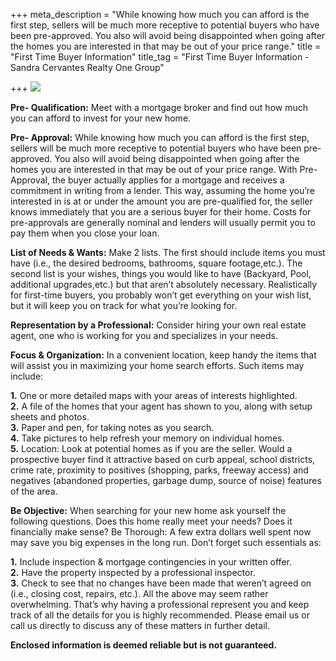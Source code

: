 +++
meta_description = "While knowing how much you can afford is the first step, sellers will be much more receptive to potential buyers who have been pre-approved. You also will avoid being disappointed when going after the homes you are interested in that may be out of your price range."
title = "First Time Buyer Information"
title_tag = "First Time Buyer Information - Sandra Cervantes Realty One Group"

+++
![](/uploads/first_time_buyer.jpg)

**Pre- Qualification:** Meet with a mortgage broker and find out how much you can afford to invest for your new home.

**Pre- Approval:** While knowing how much you can afford is the first step, sellers will be much more receptive to potential buyers who have been pre-approved. You also will avoid being disappointed when going after the homes you are interested in that may be out of your price range. With Pre- Approval, the buyer actually applies for a mortgage and receives a commitment in writing from a lender. This way, assuming the home you’re interested in is at or under the amount you are pre-qualified for, the seller knows immediately that you are a serious buyer for their home. Costs for pre-approvals are generally nominal and lenders will usually permit you to pay them when you close your loan.

**List of Needs & Wants:** Make 2 lists. The first should include items you must have (i.e., the desired bedrooms, bathrooms, square footage,etc.). The second list is your wishes, things you would like to have (Backyard, Pool, additional upgrades,etc.) but that aren’t absolutely necessary. Realistically for first-time buyers, you probably won’t get everything on your wish list, but it will keep you on track for what you’re looking for.

**Representation by a Professional:** Consider hiring your own real estate agent, one who is working for you and specializes in your needs.

**Focus & Organization:** In a convenient location, keep handy the items that will assist you in maximizing your home search efforts. Such items may include:  
  
**1.** One or more detailed maps with your areas of interests highlighted.  
**2.** A file of the homes that your agent has shown to you, along with setup sheets and photos.  
**3.** Paper and pen, for taking notes as you search.  
**4.** Take pictures to help refresh your memory on individual homes.  
**5.** Location: Look at potential homes as if you are the seller. Would a prospective buyer find it attractive based on curb appeal, school districts, crime rate, proximity to positives (shopping, parks, freeway access) and negatives (abandoned properties, garbage dump, source of noise) features of the area.

**Be Objective:** When searching for your new home ask yourself the following questions. Does this home really meet your needs? Does it financially make sense? Be Thorough: A few extra dollars well spent now may save you big expenses in the long run. Don’t forget such essentials as:  
  
**1.** Include inspection & mortgage contingencies in your written offer.  
**2.** Have the property inspected by a professional inspector.  
**3.** Check to see that no changes have been made that weren’t agreed on (i.e., closing cost, repairs, etc.). All the above may seem rather overwhelming. That’s why having a professional represent you and keep track of all the details for you is highly recommended. Please email us or call us directly to discuss any of these matters in further detail.

**Enclosed information is deemed reliable but is not guaranteed.**